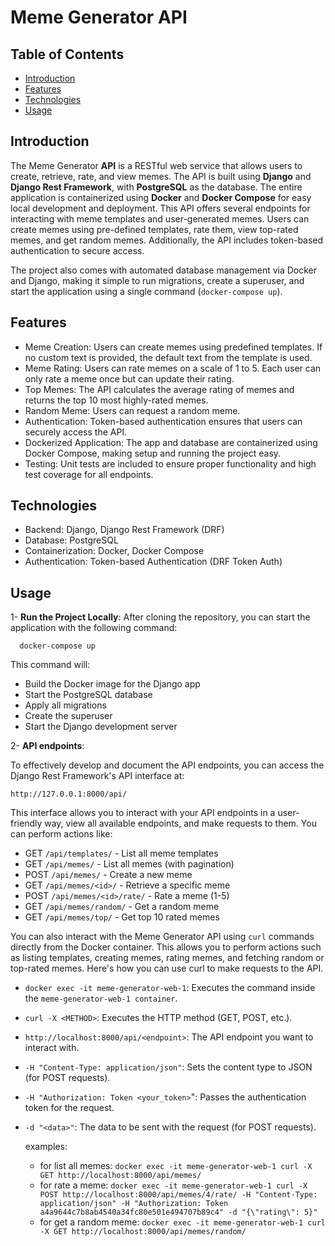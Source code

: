 # Meme Generator API

## Table of Contents  

- [Introduction](#introduction)
- [Features](#features)
- [Technologies](#technologies)
- [Usage](#usage)

## Introduction

The Meme Generator **API** is a RESTful web service that allows users to create, retrieve, rate, and view memes. The API is built using **Django** and **Django Rest Framework**, 
with **PostgreSQL** as the database. The entire application is containerized using **Docker** and **Docker Compose** for easy local development and deployment.
This API offers several endpoints for interacting with meme templates and user-generated memes. Users can create memes using pre-defined templates, 
rate them, view top-rated memes, and get random memes. Additionally, the API includes token-based authentication to secure access.

The project also comes with automated database management via Docker and Django, making it simple to run migrations, create a superuser, 
and start the application using a single command (```docker-compose up```).

## Features

- Meme Creation: Users can create memes using predefined templates. If no custom text is provided, the default text from the template is used.
- Meme Rating: Users can rate memes on a scale of 1 to 5. Each user can only rate a meme once but can update their rating.
- Top Memes: The API calculates the average rating of memes and returns the top 10 most highly-rated memes.
- Random Meme: Users can request a random meme.
- Authentication: Token-based authentication ensures that users can securely access the API.
- Dockerized Application: The app and database are containerized using Docker Compose, making setup and running the project easy.
- Testing: Unit tests are included to ensure proper functionality and high test coverage for all endpoints.

## Technologies

- Backend: Django, Django Rest Framework (DRF)
- Database: PostgreSQL
- Containerization: Docker, Docker Compose
- Authentication: Token-based Authentication (DRF Token Auth)

## Usage

1- **Run the Project Locally**: After cloning the repository, you can start the application with the following command:

      docker-compose up 

This command will:

- Build the Docker image for the Django app
- Start the PostgreSQL database
- Apply all migrations
- Create the superuser
- Start the Django development server

2- **API endpoints**: 

To effectively develop and document the API endpoints, you can access the Django Rest Framework's API interface at:

 ``` http://127.0.0.1:8000/api/ ```

This interface allows you to interact with your API endpoints in a user-friendly way, view all available endpoints, and make requests to them. 
You can perform actions like:

- GET ```/api/templates/``` - List all meme templates
- GET ```/api/memes/``` - List all memes (with pagination)
- POST ```/api/memes/``` - Create a new meme
- GET ```/api/memes/<id>/``` - Retrieve a specific meme
- POST ```/api/memes/<id>/rate/``` - Rate a meme (1-5)
- GET ```/api/memes/random/``` - Get a random meme
- GET ```/api/memes/top/``` - Get top 10 rated memes

You can also interact with the Meme Generator API using ```curl``` commands directly from the Docker container. This allows you to perform actions such as listing templates, creating memes, rating memes, and fetching random or top-rated memes. Here's how you can use curl to make requests to the API.

- ```docker exec -it meme-generator-web-1```: Executes the command inside the ```meme-generator-web-1 container```.
- ```curl -X <METHOD>```: Executes the HTTP method (GET, POST, etc.).
- ```http://localhost:8000/api/<endpoint>```: The API endpoint you want to interact with.
- ```-H "Content-Type: application/json"```: Sets the content type to JSON (for POST requests).
- ```-H "Authorization: Token <your_token>```": Passes the authentication token for the request.
- ```-d "<data>"```: The data to be sent with the request (for POST requests).

  examples:
  - for list all memes: ```docker exec -it meme-generator-web-1 curl -X GET http://localhost:8000/api/memes/```
  - for rate a meme: ```docker exec -it meme-generator-web-1 curl -X POST http://localhost:8000/api/memes/4/rate/ -H "Content-Type: application/json" -H "Authorization: Token a4a9644c7b8ab4540a34fc80e501e494707b89c4" -d "{\"rating\": 5}"```
  - for get a random meme: ```docker exec -it meme-generator-web-1 curl -X GET http://localhost:8000/api/memes/random/```

